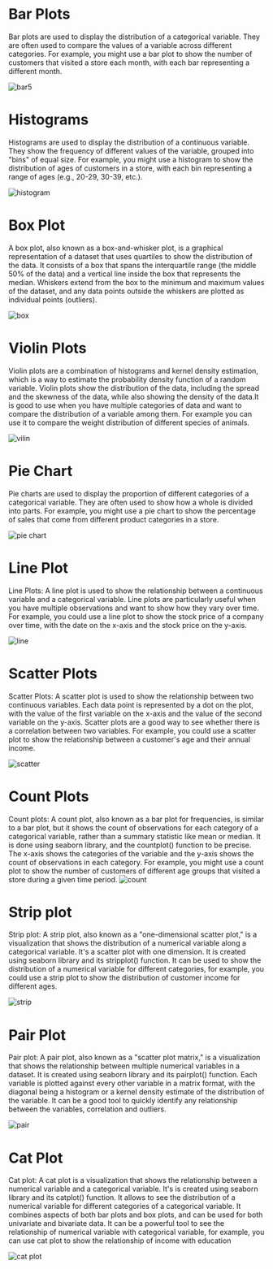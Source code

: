 # Bar Plots
Bar plots are used to display the distribution of a categorical variable. They are often used to compare the values of a variable across different categories. For example, you might use a bar plot to show the number of customers that visited a store each month, with each bar representing a different month.

![bar5](https://user-images.githubusercontent.com/95973635/212457675-4255b5b2-37f3-4ea4-b3e0-c75e0dcdf286.jpg)

# Histograms
Histograms are used to display the distribution of a continuous variable. They show the frequency of different values of the variable, grouped into "bins" of equal size. For example, you might use a histogram to show the distribution of ages of customers in a store, with each bin representing a range of ages (e.g., 20-29, 30-39, etc.).

![histogram](https://user-images.githubusercontent.com/95973635/212458020-95a2694c-7867-4865-bb55-7aa4aa496289.png)


# Box Plot
A box plot, also known as a box-and-whisker plot, is a graphical representation of a dataset that uses quartiles to show the distribution of the data. It consists of a box that spans the interquartile range (the middle 50% of the data) and a vertical line inside the box that represents the median. Whiskers extend from the box to the minimum and maximum values of the dataset, and any data points outside the whiskers are plotted as individual points (outliers).

![box](https://user-images.githubusercontent.com/95973635/212457760-7ad61d6f-a132-431f-86eb-eb1833861a5b.png)

# Violin Plots
Violin plots are a combination of histograms and kernel density estimation, which is a way to estimate the probability density function of a random variable. Violin plots show the distribution of the data, including the spread and the skewness of the data, while also showing the density of the data.It is good to use when you have multiple categories of data and want to compare the distribution of a variable among them. For example you can use it to compare the weight distribution of different species of animals.

![vilin](https://user-images.githubusercontent.com/95973635/212458061-ad08751a-6fca-4791-8f7b-bc54210cdd2b.png)


# Pie Chart
Pie charts are used to display the proportion of different categories of a categorical variable. They are often used to show how a whole is divided into parts. For example, you might use a pie chart to show the percentage of sales that come from different product categories in a store.

![pie chart](https://user-images.githubusercontent.com/95973635/212457873-521a9c48-863c-4f1d-9bf3-d0a420a7420e.png)

# Line Plot
Line Plots: A line plot is used to show the relationship between a continuous variable and a categorical variable. Line plots are particularly useful when you have multiple observations and want to show how they vary over time. For example, you could use a line plot to show the stock price of a company over time, with the date on the x-axis and the stock price on the y-axis.

![line](https://user-images.githubusercontent.com/95973635/212458029-7537a8d3-606a-450c-8384-a85674e56056.png)

# Scatter Plots
Scatter Plots: A scatter plot is used to show the relationship between two continuous variables. Each data point is represented by a dot on the plot, with the value of the first variable on the x-axis and the value of the second variable on the y-axis. Scatter plots are a good way to see whether there is a correlation between two variables. For example, you could use a scatter plot to show the relationship between a customer's age and their annual income.

![scatter](https://user-images.githubusercontent.com/95973635/212458038-474b3d25-14e5-4f15-8aba-d552e956f072.png)

# Count Plots
Count plots: A count plot, also known as a bar plot for frequencies, is similar to a bar plot, but it shows the count of observations for each category of a categorical variable, rather than a summary statistic like mean or median. It is done using seaborn library, and the countplot() function to be precise. The x-axis shows the categories of the variable and the y-axis shows the count of observations in each category. For example, you might use a count plot to show the number of customers of different age groups that visited a store during a given time period.
![count](https://user-images.githubusercontent.com/95973635/212457771-70ded99b-9255-45d5-9c3c-378c7f86984b.png)

# Strip plot
Strip plot: A strip plot, also known as a "one-dimensional scatter plot," is a visualization that shows the distribution of a numerical variable along a categorical variable. It's a scatter plot with one dimension. It is created using seaborn library and its stripplot() function. It can be used to show the distribution of a numerical variable for different categories, for example, you could use a strip plot to show the distribution of customer income for different ages.

![strip](https://user-images.githubusercontent.com/95973635/212457774-17117a09-7643-4075-b71b-9bb2915c2619.png)

# Pair Plot
Pair plot: A pair plot, also known as a "scatter plot matrix," is a visualization that shows the relationship between multiple numerical variables in a dataset. It is created using seaborn library and its pairplot() function. Each variable is plotted against every other variable in a matrix format, with the diagonal being a histogram or a kernel density estimate of the distribution of the variable. It can be a good tool to quickly identify any relationship between the variables, correlation and outliers.

![pair](https://user-images.githubusercontent.com/95973635/212457922-c5297686-688d-4fc1-9a5b-9b1da40e920b.png)

# Cat Plot
Cat plot: A cat plot is a visualization that shows the relationship between a numerical variable and a categorical variable. It's is created using seaborn library and its catplot() function. It allows to see the distribution of a numerical variable for different categories of a categorical variable. It combines aspects of both bar plots and box plots, and can be used for both univariate and bivariate data. It can be a powerful tool to see the relationship of numerical variable with categorical variable, for example, you can use cat plot to show the relationship of income with education

![cat plot](https://user-images.githubusercontent.com/95973635/212457765-2e58bcee-e6cb-4736-82a9-2eab9174584c.png)
